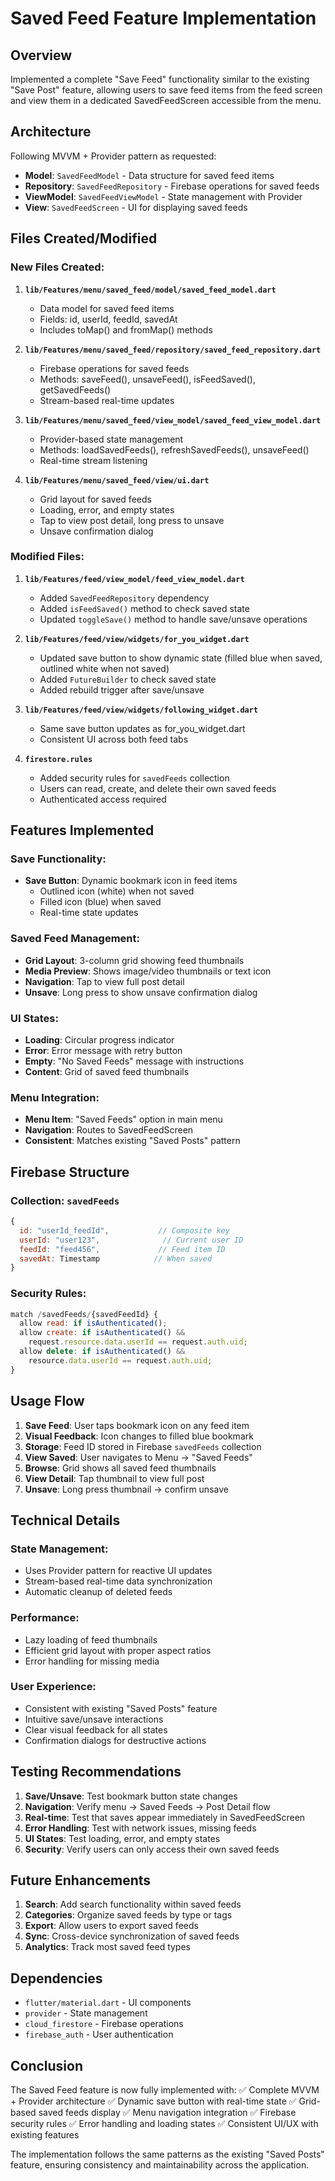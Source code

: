# Saved Feed Feature Implementation

## Overview
Implemented a complete "Save Feed" functionality similar to the existing "Save Post" feature, allowing users to save feed items from the feed screen and view them in a dedicated SavedFeedScreen accessible from the menu.

## Architecture
Following MVVM + Provider pattern as requested:
- **Model**: `SavedFeedModel` - Data structure for saved feed items
- **Repository**: `SavedFeedRepository` - Firebase operations for saved feeds
- **ViewModel**: `SavedFeedViewModel` - State management with Provider
- **View**: `SavedFeedScreen` - UI for displaying saved feeds

## Files Created/Modified

### New Files Created:
1. **`lib/Features/menu/saved_feed/model/saved_feed_model.dart`**
   - Data model for saved feed items
   - Fields: id, userId, feedId, savedAt
   - Includes toMap() and fromMap() methods

2. **`lib/Features/menu/saved_feed/repository/saved_feed_repository.dart`**
   - Firebase operations for saved feeds
   - Methods: saveFeed(), unsaveFeed(), isFeedSaved(), getSavedFeeds()
   - Stream-based real-time updates

3. **`lib/Features/menu/saved_feed/view_model/saved_feed_view_model.dart`**
   - Provider-based state management
   - Methods: loadSavedFeeds(), refreshSavedFeeds(), unsaveFeed()
   - Real-time stream listening

4. **`lib/Features/menu/saved_feed/view/ui.dart`**
   - Grid layout for saved feeds
   - Loading, error, and empty states
   - Tap to view post detail, long press to unsave
   - Unsave confirmation dialog

### Modified Files:
1. **`lib/Features/feed/view_model/feed_view_model.dart`**
   - Added `SavedFeedRepository` dependency
   - Added `isFeedSaved()` method to check saved state
   - Updated `toggleSave()` method to handle save/unsave operations

2. **`lib/Features/feed/view/widgets/for_you_widget.dart`**
   - Updated save button to show dynamic state (filled blue when saved, outlined white when not saved)
   - Added `FutureBuilder` to check saved state
   - Added rebuild trigger after save/unsave

3. **`lib/Features/feed/view/widgets/following_widget.dart`**
   - Same save button updates as for_you_widget.dart
   - Consistent UI across both feed tabs

4. **`firestore.rules`**
   - Added security rules for `savedFeeds` collection
   - Users can read, create, and delete their own saved feeds
   - Authenticated access required

## Features Implemented

### Save Functionality:
- **Save Button**: Dynamic bookmark icon in feed items
  - Outlined icon (white) when not saved
  - Filled icon (blue) when saved
  - Real-time state updates

### Saved Feed Management:
- **Grid Layout**: 3-column grid showing feed thumbnails
- **Media Preview**: Shows image/video thumbnails or text icon
- **Navigation**: Tap to view full post detail
- **Unsave**: Long press to show unsave confirmation dialog

### UI States:
- **Loading**: Circular progress indicator
- **Error**: Error message with retry button
- **Empty**: "No Saved Feeds" message with instructions
- **Content**: Grid of saved feed thumbnails

### Menu Integration:
- **Menu Item**: "Saved Feeds" option in main menu
- **Navigation**: Routes to SavedFeedScreen
- **Consistent**: Matches existing "Saved Posts" pattern

## Firebase Structure

### Collection: `savedFeeds`
```javascript
{
  id: "userId_feedId",           // Composite key
  userId: "user123",              // Current user ID
  feedId: "feed456",             // Feed item ID
  savedAt: Timestamp            // When saved
}
```

### Security Rules:
```javascript
match /savedFeeds/{savedFeedId} {
  allow read: if isAuthenticated();
  allow create: if isAuthenticated() && 
    request.resource.data.userId == request.auth.uid;
  allow delete: if isAuthenticated() && 
    resource.data.userId == request.auth.uid;
}
```

## Usage Flow

1. **Save Feed**: User taps bookmark icon on any feed item
2. **Visual Feedback**: Icon changes to filled blue bookmark
3. **Storage**: Feed ID stored in Firebase `savedFeeds` collection
4. **View Saved**: User navigates to Menu → "Saved Feeds"
5. **Browse**: Grid shows all saved feed thumbnails
6. **View Detail**: Tap thumbnail to view full post
7. **Unsave**: Long press thumbnail → confirm unsave

## Technical Details

### State Management:
- Uses Provider pattern for reactive UI updates
- Stream-based real-time data synchronization
- Automatic cleanup of deleted feeds

### Performance:
- Lazy loading of feed thumbnails
- Efficient grid layout with proper aspect ratios
- Error handling for missing media

### User Experience:
- Consistent with existing "Saved Posts" feature
- Intuitive save/unsave interactions
- Clear visual feedback for all states
- Confirmation dialogs for destructive actions

## Testing Recommendations

1. **Save/Unsave**: Test bookmark button state changes
2. **Navigation**: Verify menu → Saved Feeds → Post Detail flow
3. **Real-time**: Test that saves appear immediately in SavedFeedScreen
4. **Error Handling**: Test with network issues, missing feeds
5. **UI States**: Test loading, error, and empty states
6. **Security**: Verify users can only access their own saved feeds

## Future Enhancements

1. **Search**: Add search functionality within saved feeds
2. **Categories**: Organize saved feeds by type or tags
3. **Export**: Allow users to export saved feeds
4. **Sync**: Cross-device synchronization of saved feeds
5. **Analytics**: Track most saved feed types

## Dependencies

- `flutter/material.dart` - UI components
- `provider` - State management
- `cloud_firestore` - Firebase operations
- `firebase_auth` - User authentication

## Conclusion

The Saved Feed feature is now fully implemented with:
✅ Complete MVVM + Provider architecture
✅ Dynamic save button with real-time state
✅ Grid-based saved feeds display
✅ Menu navigation integration
✅ Firebase security rules
✅ Error handling and loading states
✅ Consistent UI/UX with existing features

The implementation follows the same patterns as the existing "Saved Posts" feature, ensuring consistency and maintainability across the application.
